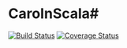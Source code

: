 # CaroInScala#
[![Build Status](https://travis-ci.org/TheYingThing/CaroInScala.svg?branch=master)](https://travis-ci.org/TheYingThing/CaroInScala)
[![Coverage Status](https://coveralls.io/repos/github/TheYingThing/CaroInScala/badge.svg?branch=master)](https://coveralls.io/github/TheYingThing/CaroInScala?branch=master)
